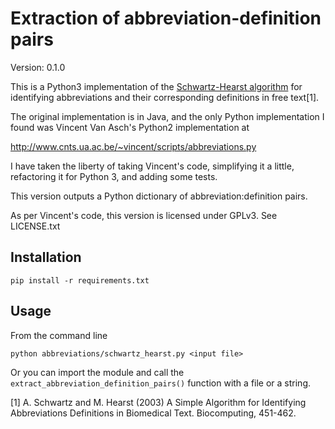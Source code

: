 # Extraction of abbreviation-definition pairs

Version: 0.1.0

This is a Python3 implementation of the [Schwartz-Hearst algorithm](https://psb.stanford.edu/psb-online/proceedings/psb03/schwartz.pdf)
for identifying abbreviations and their corresponding definitions in free text[1].

The original implementation is in Java, and the only Python implementation I found was 
Vincent Van Asch's Python2 implementation at

http://www.cnts.ua.ac.be/~vincent/scripts/abbreviations.py

I have taken the liberty of taking Vincent's code, simplifying it a little,
refactoring it for Python 3, and adding some tests.

This version outputs a Python dictionary of abbreviation:definition pairs.

As per Vincent's code, this version is licensed under GPLv3. See LICENSE.txt

## Installation
    pip install -r requirements.txt
    
## Usage

From the command line

    python abbreviations/schwartz_hearst.py <input file>

Or you can import the module and call the `extract_abbreviation_definition_pairs()` function with a file or a string.


[1] A. Schwartz and M. Hearst (2003) A Simple Algorithm for Identifying Abbreviations Definitions in Biomedical Text.
Biocomputing, 451-462.
